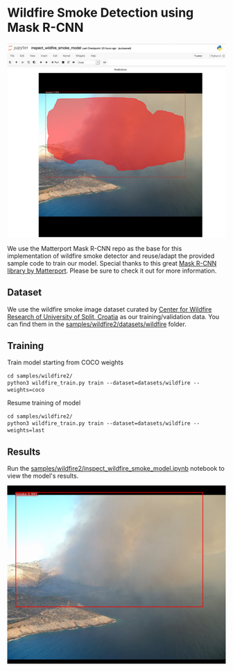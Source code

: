 # Wildfire Smoke Detection using Mask R-CNN

<p float="left">
<img src=docs/wildfire-smoke-mask-detect.png />
</p>

We use the Matterport Mask R-CNN repo as the base for this implementation of wildfire smoke detector and reuse/adapt the provided sample code to train our model. Special thanks to this great [Mask R-CNN library by Matterport](https://github.com/matterport/Mask_RCNN). Please be sure to check it out for more information.

## Dataset
We use the wildfire smoke image dataset curated by [Center for Wildfire Research of University of Split, Croatia](http://wildfire.fesb.hr/) as our training/validation data.
You can find them in the [samples/wildfire2/datasets/wildfire](samples/wildfire2/datasets/wildfire) folder.

## Training 
Train model starting from COCO weights
```
cd samples/wildfire2/
python3 wildfire_train.py train --dataset=datasets/wildfire --weights=coco
```

Resume training of model
```
cd samples/wildfire2/
python3 wildfire_train.py train --dataset=datasets/wildfire --weights=last
```

## Results
Run the [samples/wildfire2/inspect_wildfire_smoke_model.ipynb](samples/wildfire2/inspect_wildfire_smoke_model.ipynb) notebook to view the model's results.

<p float="left">
<img src=docs/wildfire-smoke-mask-detect-2.png />
</p>
